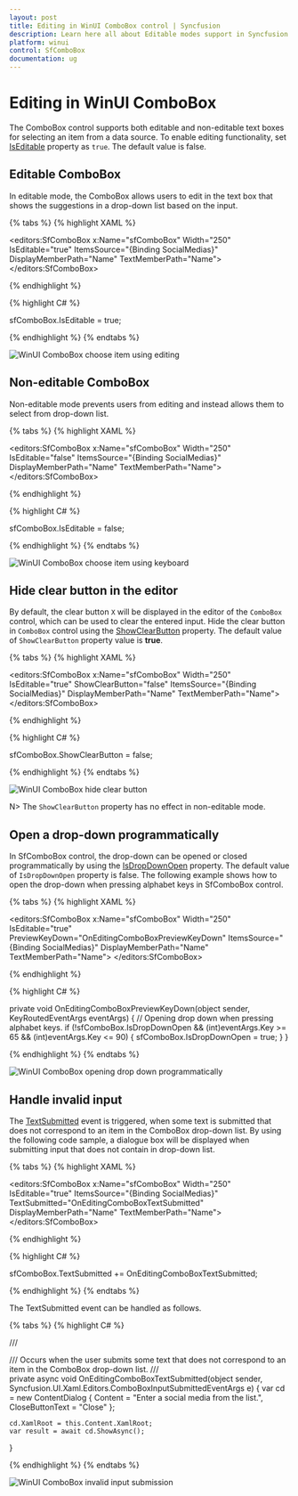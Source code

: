 ```yaml
---
layout: post
title: Editing in WinUI ComboBox control | Syncfusion
description: Learn here all about Editable modes support in Syncfusion WinUI ComboBox (multi-select ComboBox) control and more.
platform: winui
control: SfComboBox
documentation: ug
---
```


# Editing in WinUI ComboBox

The ComboBox control supports both editable and non-editable text boxes for selecting an item from a data source. To enable editing functionality, set [IsEditable](https://help.syncfusion.com/cr/winui/Syncfusion.UI.Xaml.Editors.SfComboBox.html#Syncfusion_UI_Xaml_Editors_SfComboBox_IsEditable) property as `true`. The default value is false.

## Editable ComboBox

In editable mode, the ComboBox allows users to edit in the text box that shows the suggestions in a drop-down list based on the input.

{% tabs %}
{% highlight XAML %}

<editors:SfComboBox x:Name="sfComboBox"
                    Width="250"
                    IsEditable="true"
                    ItemsSource="{Binding SocialMedias}"
                    DisplayMemberPath="Name"
                    TextMemberPath="Name">
</editors:SfComboBox>

{% endhighlight %}

{% highlight C# %}

sfComboBox.IsEditable = true;

{% endhighlight %}
{% endtabs %}

![WinUI ComboBox choose item using editing](Editing_images/winui-combobox-edit-mode.gif)

## Non-editable ComboBox

Non-editable mode prevents users from editing and instead allows them to select from drop-down list.

{% tabs %}
{% highlight XAML %}

<editors:SfComboBox x:Name="sfComboBox"
                    Width="250"
                    IsEditable="false"
                    ItemsSource="{Binding SocialMedias}"
                    DisplayMemberPath="Name"
                    TextMemberPath="Name">
</editors:SfComboBox>

{% endhighlight %}

{% highlight C# %}

sfComboBox.IsEditable = false;

{% endhighlight %}
{% endtabs %}

![WinUI ComboBox choose item using keyboard](Editing_images/winui-combobox-non-edit-mode.gif)

## Hide clear button in the editor

By default, the clear button `X` will be displayed in the editor of the `ComboBox` control, which can be used to clear the entered input. Hide the clear button in `ComboBox` control using the [ShowClearButton](https://help.syncfusion.com/cr/winui/Syncfusion.UI.Xaml.Editors.SfDropDownListBase.html#Syncfusion_UI_Xaml_Editors_SfDropDownListBase_ShowClearButton) property. The default value of `ShowClearButton` property value is **true**.

{% tabs %}
{% highlight XAML %}

<editors:SfComboBox x:Name="sfComboBox"
                    Width="250"
                    IsEditable="true"
                    ShowClearButton="false"
                    ItemsSource="{Binding SocialMedias}"
                    DisplayMemberPath="Name"
                    TextMemberPath="Name">
</editors:SfComboBox>

{% endhighlight %}

{% highlight C# %}

sfComboBox.ShowClearButton = false;

{% endhighlight %}
{% endtabs %}

![WinUI ComboBox hide clear button](Editing_images/winui-combobox-hideclearbutton.png)

N> The `ShowClearButton` property has no effect in non-editable mode.

## Open a drop-down programmatically

In SfComboBox control, the drop-down can be opened or closed programmatically by using the [IsDropDownOpen](https://help.syncfusion.com/cr/winui/Syncfusion.UI.Xaml.Editors.SfDropDownListBase.html#Syncfusion_UI_Xaml_Editors_SfDropDownListBase_IsDropDownOpen) property. The default value of `IsDropDownOpen` property is false. The following example shows how to open the drop-down when pressing alphabet keys in SfComboBox control.

{% tabs %}
{% highlight XAML %}

<editors:SfComboBox x:Name="sfComboBox"
                    Width="250"
                    IsEditable="true"
                    PreviewKeyDown="OnEditingComboBoxPreviewKeyDown"
                    ItemsSource="{Binding SocialMedias}"
                    DisplayMemberPath="Name"
                    TextMemberPath="Name">
</editors:SfComboBox>

{% endhighlight %}

{% highlight C# %}

private void OnEditingComboBoxPreviewKeyDown(object sender, KeyRoutedEventArgs eventArgs)
{
    // Opening drop down when pressing alphabet keys.
    if (!sfComboBox.IsDropDownOpen && (int)eventArgs.Key >= 65 && (int)eventArgs.Key <= 90)
    {
        sfComboBox.IsDropDownOpen = true;
    }
}

{% endhighlight %}
{% endtabs %}

![WinUI ComboBox opening drop down programmatically](Editing_images/winui-combobox-open-dropdown-programmatically.gif)

## Handle invalid input 

The [TextSubmitted](https://help.syncfusion.com/cr/winui/Syncfusion.UI.Xaml.Editors.SfComboBox.html#Syncfusion_UI_Xaml_Editors_SfComboBox_TextSubmitted) event is triggered, when some text is submitted that does not correspond to an item in the ComboBox drop-down list. By using the following code sample, a dialogue box will be displayed when submitting input that does not contain in drop-down list.

{% tabs %}
{% highlight XAML %}

<editors:SfComboBox x:Name="sfComboBox"
                    Width="250"
                    IsEditable="true"
                    ItemsSource="{Binding SocialMedias}"
                    TextSubmitted="OnEditingComboBoxTextSubmitted"
                    DisplayMemberPath="Name"
                    TextMemberPath="Name">
</editors:SfComboBox>

{% endhighlight %}

{% highlight C# %}

sfComboBox.TextSubmitted += OnEditingComboBoxTextSubmitted;

{% endhighlight %}
{% endtabs %}

The TextSubmitted event can be handled as follows.

{% tabs %}
{% highlight C# %}

/// <summary>
/// Occurs when the user submits some text that does not correspond to an item in the ComboBox drop-down list.
/// </summary>
private async void OnEditingComboBoxTextSubmitted(object sender, Syncfusion.UI.Xaml.Editors.ComboBoxInputSubmittedEventArgs e)
{
    var cd = new ContentDialog
    {
        Content = "Enter a social media from the list.",
        CloseButtonText = "Close"
    };

    cd.XamlRoot = this.Content.XamlRoot;
    var result = await cd.ShowAsync();
}

{% endhighlight %}
{% endtabs %}

![WinUI ComboBox invalid input submission](Editing_images/winui-combobox-invalid-input-submission.png)